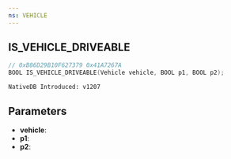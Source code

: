```yaml
---
ns: VEHICLE
---
```

## IS_VEHICLE_DRIVEABLE

```c
// 0xB86D29B10F627379 0x41A7267A
BOOL IS_VEHICLE_DRIVEABLE(Vehicle vehicle, BOOL p1, BOOL p2);
```

```
NativeDB Introduced: v1207
```

## Parameters
* **vehicle**:
* **p1**:
* **p2**:

